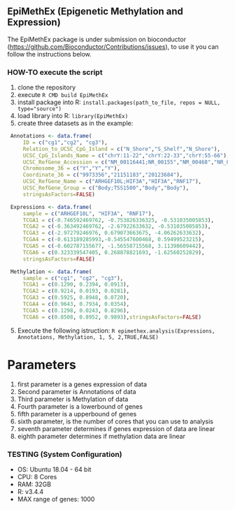 ## EpiMethEx (Epigenetic Methylation and Expression)
The EpiMethEx package is under submission on bioconductor (https://github.com/Bioconductor/Contributions/issues), to use it you can follow the instructions below.
### HOW-TO execute the script
1. clone the repository
2. execute `R CMD build EpiMethEx`
3. install package into R: `install.packages(path_to_file, repos = NULL, type="source")`
4. load library into R: `library(EpiMethEx)`
5. create three datasets as in the example:

```R
 Annotations <- data.frame(
     ID = c("cg1","cg2", "cg3"),
     Relation_to_UCSC_CpG_Island = c("N_Shore","S_Shelf","N_Shore"),
     UCSC_CpG_Islands_Name = c("chrY:11-22","chrY:22-33","chrY:55-66"),
     UCSC_RefGene_Accession = c("NM_00116441;NR_00155","NM_00468","NR_00292"),
     Chromosome_36 = c("Y","Y","Y"),
     Coordinate_36 = c("9973356","21151183","20123684"),
     UCSC_RefGene_Name = c("ARHGEF10L;HIF3A","HIF3A","RNF17"),
     UCSC_RefGene_Group = c("Body;TSS1500","Body","Body"),
     stringsAsFactors=FALSE)
```
```R
 Expressions <- data.frame(
     sample = c("ARHGEF10L", "HIF3A", "RNF17"),
     TCGA1 = c(-0.746592469762, -0.753826336325, -0.531035005853),
     TCGA2 = c(-0.363492469762, -2.67922633632, -0.531035005853),
     TCGA3 = c(-2.97279246976, 0.679073663675, -4.06262633632),
     TCGA4 = c(-0.613189285993,-0.545547600468, 0.59499523215),
     TCGA5 = c(-0.602787155677, -1.56558715568, 3.11398609442),
     TCGA6 = c(0.323339547405, 0.268878821693, -1.62560252829),
     stringsAsFactors=FALSE)
```
```R
 Methylation <- data.frame(
     sample = c("cg1", "cg2", "cg3"),
     TCGA1 = c(0.1290, 0.2394, 0.0913),
     TCGA2 = c(0.9214, 0.0193, 0.0281),
     TCGA3 = c(0.5925, 0.8948, 0.0720),
     TCGA4 = c(0.9643, 0.7934, 0.0354),
     TCGA5 = c(0.1298, 0.0243, 0.8296),
     TCGA6 = c(0.8508, 0.8952, 0.9893),stringsAsFactors=FALSE)
```
5. Execute the following istruction:
 `R epimethex.analysis(Expressions, Annotations, Methylation, 1, 5, 2,TRUE,FALSE)`

# Parameters
1. first parameter is a genes expression of data
2. Second parameter is Annotations of data
3. Third parameter is Methylation of data
4. Fourth parameter is a lowerbound of genes
5. fifth parameter is a upperbound of genes
6. sixth parameter, is the number of cores that you can use to analysis
7. seventh parameter determines if genes expression of data are linear
8. eighth parameter determines if methylation data are linear
### TESTING (System Configuration)
* OS: Ubuntu 18.04 - 64 bit
* CPU: 8 Cores
* RAM: 32GB
* R: v3.4.4
* MAX range of genes: 1000
